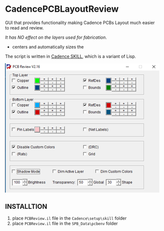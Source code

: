 # CadencePCBLayoutReview
GUI that provides functionality making Cadence PCBs Layout much easier to read and review.  

*It has NO effect on the layers used for fabrication*.

* centers and automatically sizes the 

The script is written in [Cadence SKILL](https://en.wikipedia.org/wiki/Cadence_SKILL), which is a variant of Lisp.



![Screen shot](screenshot.png)


## INSTALLTION

1. place `PCBReview.il` file in the `Cadence\setup\skill` folder
2. place `PCBReview.il` file in the `SPB_Data\pcbenv` folder
